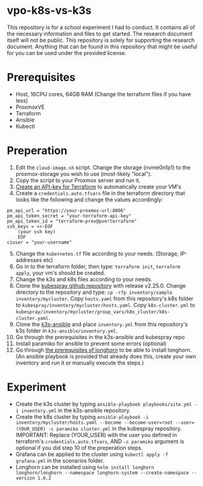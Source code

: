 # vpo-k8s-vs-k3s
This repository is for a school experiment I had to conduct. It contains all of the necessary information and files to get started. The research document itself will not be public. This repository is solely for supporting the research document. Anything that can be found in this repository that might be useful for you can be used under the provided license.

# Prerequisites
- Host, 16CPU cores, 64GB RAM (Change the terraform files if you have less)
- ProxmoxVE 
- Terraform
- Ansible
- Kubectl

# Preperation
1. Edit the `cloud-image.sh` script. Change the storage (nvme0n1p1) to the proxmox-storage you wish to use (most-likely "local").
2. Copy the script to your Proxmox server and run it.
3. [Create an API-key for Terraform](https://youtu.be/dvyeoDBUtsU?feature=shared&t=166) to automatically create your VM's
4. Create a `credentials.auto.tfvars` file in the terraform directory that looks like the following and change the values accordingly:
```hcl
pm_api_url = "https://your-proxmox-url:8006"
pm_api_token_secret = "your-terraform-api-key"
pm_api_token_id = "terraform-prov@pve!terraform" 
ssh_keys = <<-EOF
    (your ssh key)
    EOF
ciuser = "your-username"
```
5. Change the `kubernetes.tf` file according to your needs. (Storage, IP-addresses etc)
6. Go in to the terraform folder, then type: `terraform init`, `terraform apply`, your vm's should be created.
7. Change the k3s and k8s files according to your needs.
8. Clone the [kubespray github repository](https://github.com/kubernetes-sigs/kubespray) with release v2.25.0. Change directory to the repository and type: `cp -rfp inventory/sample inventory/mycluster`. Copy `hosts.yaml` from this repository's k8s folder to `kubespray/inventory/mycluster/hosts.yaml`. Copy `k8s-cluster.yml` to `kubespray/inventory/mycluster/group_vars/k8s_cluster/k8s-cluster.yaml`.
9. Clone the [k3s-ansible](https://github.com/k3s-io/k3s-ansible) and place `inventory.yml` from this repository's k3s folder in `k3s-ansible/inventory.yml`.
10. Go through the prerequisites in the k3s-ansible and kubespray repo
11. Install paramiko for ansible to prevent some errors (optional)
12. Go through [the prerequisites of longhorn](https://longhorn.io/docs/1.6.2/deploy/install/#installation-requirements) to be able to install longhorn. (An ansible playbook is provided that already does this, create your own inventory and run it or manually execute the steps.)

# Experiment
- Create the k3s cluster by typing `ansible-playbook playbooks/site.yml -i inventory.yml` in the k3s-ansible repository.
- Create the k8s cluster by typing `ansible-playbook -i inventory/mycluster/hosts.yaml --become --become-user=root --user=(YOUR_USER) -c paramiko cluster.yml` in the kubespray repository. IMPORTANT: Replace (YOUR_USER) with the user you defined in terraform's `credentials.auto.tfvars`, AND `-c paramiko` argument is optional if you did step 10 of the preperation steps. 
- Grafana can be applied to the cluster using `kubectl apply -f grafana.yml` in the scenarios folder.
- Longhorn can be installed using `helm install longhorn longhorn/longhorn --namespace longhorn-system --create-namespace --version 1.6.2`